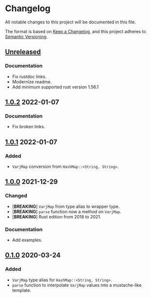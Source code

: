 # Changelog

All notable changes to this project will be documented in this file.

The format is based on [Keep a Changelog](https://keepachangelog.com/en/1.0.0/),
and this project adheres to [Semantic
Versioning](https://semver.org/spec/v2.0.0.html).

## [Unreleased]

### Documentation

- Fix rustdoc links.
- Modernize readme.
- Add minimum supported rust version 1.56.1

## [1.0.2] 2022-01-07

### Documentation

- Fix broken links.

## [1.0.1] 2022-01-07

### Added

- `VarjMap` conversion from `HashMap::<String, String>`.

## [1.0.0] 2021-12-29

### Changed

- [**BREAKING**] `VarjMap` from type alias to wrapper type.
- [**BREAKING**] `parse` function now a method on `VarjMap`.
- [**BREAKING**] Rust edition from 2018 to 2021.

### Documentation

- Add examples.

## [0.1.0] 2020-03-24

### Added

- `VarjMap` type alias for `HashMap::<String, String>`.
- `parse` function to interpolate `VarjMap` values into a mustache-like
  template.

[Unreleased]: https://github.com/sonro/varj/compare/v1.0.2...HEAD
[1.0.2]: https://github.com/sonro/varj/releases/tag/v1.0.2
[1.0.1]: https://github.com/sonro/varj/releases/tag/v1.0.1
[1.0.0]: https://github.com/sonro/varj/releases/tag/v1.0.0
[0.1.0]: https://github.com/sonro/varj/releases/tag/v0.1.0
